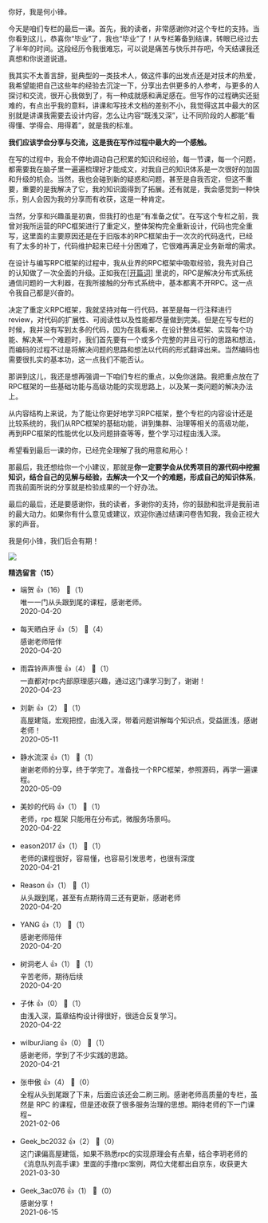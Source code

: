 你好，我是何小锋。

今天是咱们专栏的最后一课。首先，我的读者，非常感谢你对这个专栏的支持。当你看到这儿，恭喜你“毕业”了，我也“毕业”了！从专栏筹备到结课，转眼已经过去了半年的时间。这段经历令我很难忘，可以说是痛苦与快乐并存吧，今天结课我还真想和你说道说道。

我其实不太善言辞，挺典型的一类技术人，做这件事的出发点还是对技术的热爱，我希望能把自己这些年的经验去沉淀一下，分享出去供更多的人参考，与更多的人探讨和交流，很开心我做到了，有一种成就感和满足感在。但写作的过程确实还挺难的，有点出乎我的意料，讲课和写技术文档的差别不小，我觉得这其中最大的区别就是讲课我需要去设计内容，怎么让内容“既浅又深”，让不同阶段的人都能“看得懂、学得会、用得着”，就是我的标准。

**我们应该学会分享与交流，这是我在写作过程中最大的一个感触。**

在写的过程中，我会不停地调动自己积累的知识和经验，每一节课，每一个问题，都需要我在脑子里一遍遍梳理好才能成文，对我自己的知识体系是一次很好的加固和升级的机会。当然，我也会碰到新的疑惑和问题，甚至是自我否定，但这不重要，重要的是我解决了它，我的知识面得到了拓展。还有就是，我会感觉到一种快乐，别人会因为我的分享而有收获，这是一种肯定。

当然，分享和兴趣虽是初衷，但我打的也是“有准备之仗”。在写这个专栏之前，我曾对我所运营的RPC框架进行了重定义，整体架构完全重新设计，代码也完全重写，这里面的主要原因还是在于旧版本的RPC框架由于一次次的代码迭代，已经有了太多的补丁，代码维护起来已经十分困难了，它很难再满足业务新增的需求。

在设计与编写RPC框架的过程中，我从业界的RPC框架中吸取经验，我先对自己的认知做了一次全面的升级。正如我在[\[开篇词\]](https://time.geekbang.org/column/article/199649) 里说的，RPC是解决分布式系统通信问题的一大利器，在我所接触的分布式系统中，基本都离不开RPC。这一点令我自己都是兴奋的。

决定了重定义RPC框架，我就坚持对每一行代码，甚至是每一行注释进行review，对代码的扩展性、可阅读性以及性能都尽量做到完美。但是在写专栏的时候，我并没有写到太多的代码，因为在我看来，在设计整体框架、实现每个功能、解决某一个难题时，我们首先要有一个或多个完整的并且可行的思路和想法，而编码的过程不过是将解决问题的思路和想法以代码的形式翻译出来。当然编码也需要很扎实的基本功，这一点我们不能否认。

那讲到这儿，我还是想再强调一下咱们专栏的重点，以免你迷路。我把重点放在了RPC框架的一些基础功能与高级功能的实现思路上，以及某一类问题的解决办法上。

从内容结构上来说，为了能让你更好地学习RPC框架，整个专栏的内容设计还是比较系统的，我们从RPC框架的基础功能，讲到集群、治理等相关的高级功能，再到RPC框架的性能优化以及问题排查等等，整个学习过程由浅入深。

希望看到最后一课的你，已经完全理解了我的用意和用心！

那最后，我还想给你一个小建议，那就是**你一定要学会从优秀项目的源代码中挖掘知识，结合自己的见解与经验，去解决一个又一个的难题，形成自己的知识体系**，而我前面所说的分享就是检验成果的一个好办法。

最后的最后，还是要感谢你，我的读者，多谢你的支持，你的鼓励和批评是我前进的最大动力。如果你有什么意见或建议，欢迎你通过结课问卷告知我，我会正视大家的声音。

我是何小锋，我们后会有期！

[![](https://static001.geekbang.org/resource/image/a5/yy/a59c95f9ee9e238119265531d12058yy.jpg?wh=1142%2A801)](https://jinshuju.net/f/u49Ljk)
<div><strong>精选留言（15）</strong></div><ul>
<li><span>端贺</span> 👍（16） 💬（1）<div>唯一一门从头跟到尾的课程，感谢老师。</div>2020-04-20</li><br/><li><span>每天晒白牙</span> 👍（5） 💬（4）<div>感谢老师陪伴</div>2020-04-20</li><br/><li><span>雨霖铃声声慢</span> 👍（4） 💬（1）<div>一直都对rpc内部原理感兴趣，通过这门课学习到了，谢谢！</div>2020-04-23</li><br/><li><span>刘新</span> 👍（2） 💬（1）<div>高屋建瓴，宏观把控，由浅入深，带着问题讲解每个知识点，受益匪浅，感谢老师！</div>2020-05-11</li><br/><li><span>静水流深</span> 👍（1） 💬（1）<div>谢谢老师的分享，终于学完了。准备找一个RPC框架，参照源码，再学一遍课程。</div>2020-05-09</li><br/><li><span>美妙的代码</span> 👍（1） 💬（1）<div>老师，rpc 框架 只能用在分布式，微服务场景吗。</div>2020-04-22</li><br/><li><span>eason2017</span> 👍（1） 💬（1）<div>老师的课程很好，容易懂，也容易引发思考，也很有深度</div>2020-04-21</li><br/><li><span>Reason</span> 👍（1） 💬（1）<div>从头跟到尾，甚至有点期待周三还有更新，感谢老师</div>2020-04-20</li><br/><li><span>YANG</span> 👍（1） 💬（1）<div>感谢老师陪伴</div>2020-04-20</li><br/><li><span>树洞老人</span> 👍（1） 💬（1）<div>辛苦老师，期待后续</div>2020-04-20</li><br/><li><span>子休</span> 👍（0） 💬（1）<div>由浅入深，篇章结构设计得很好，很适合反复学习。</div>2020-04-22</li><br/><li><span>wilburJiang</span> 👍（0） 💬（1）<div>感谢老师，学到了不少实践的思路。</div>2020-04-21</li><br/><li><span>张申傲</span> 👍（4） 💬（0）<div>全程从头到尾跟了下来，后面应该还会二刷三刷。感谢老师高质量的专栏，虽然是 RPC 的课程，但是还收获了很多服务治理的思想。期待老师的下一门课程~</div>2021-02-06</li><br/><li><span>Geek_bc2032</span> 👍（2） 💬（0）<div>这门课偏高屋建瓴，如果不熟悉rpc的实现原理会有点晕，结合李玥老师的《消息队列高手课》里面的手撸rpc案例，两位大佬都出自京东，收获更大</div>2021-03-30</li><br/><li><span>Geek_3ac076</span> 👍（1） 💬（0）<div>感谢分享！</div>2021-06-15</li><br/>
</ul>